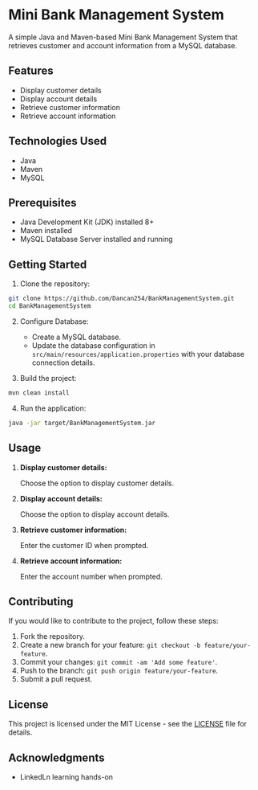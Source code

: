 # Mini Bank Management System

A simple Java and Maven-based Mini Bank Management System that retrieves customer and account information from a MySQL database.

## Features

- Display customer details
- Display account details
- Retrieve customer information
- Retrieve account information

## Technologies Used

- Java
- Maven
- MySQL

## Prerequisites

- Java Development Kit (JDK) installed 8+
- Maven installed
- MySQL Database Server installed and running

## Getting Started

1. Clone the repository:

```bash
git clone https://github.com/Dancan254/BankManagementSystem.git
cd BankManagementSystem
```

2. Configure Database:

   - Create a MySQL database.
   - Update the database configuration in `src/main/resources/application.properties` with your database connection details.

3. Build the project:

```bash
mvn clean install
```

4. Run the application:

```bash
java -jar target/BankManagementSystem.jar
```

## Usage

1. **Display customer details:**

   Choose the option to display customer details.

2. **Display account details:**

   Choose the option to display account details.

3. **Retrieve customer information:**

   Enter the customer ID when prompted.

4. **Retrieve account information:**

   Enter the account number when prompted.

## Contributing

If you would like to contribute to the project, follow these steps:

1. Fork the repository.
2. Create a new branch for your feature: `git checkout -b feature/your-feature`.
3. Commit your changes: `git commit -am 'Add some feature'`.
4. Push to the branch: `git push origin feature/your-feature`.
5. Submit a pull request.

## License

This project is licensed under the MIT License - see the [LICENSE](LICENSE) file for details.

## Acknowledgments

- LinkedLn learning hands-on
